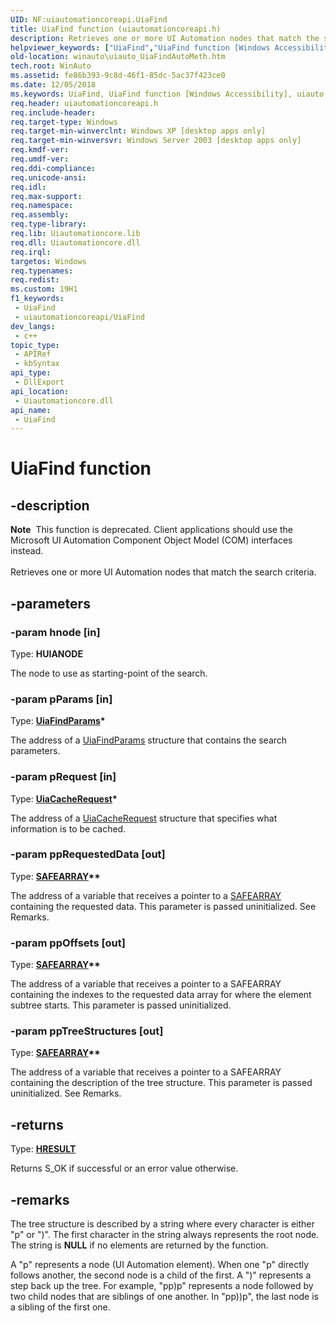 ```yaml
---
UID: NF:uiautomationcoreapi.UiaFind
title: UiaFind function (uiautomationcoreapi.h)
description: Retrieves one or more UI Automation nodes that match the search criteria.
helpviewer_keywords: ["UiaFind","UiaFind function [Windows Accessibility]","uiauto.uiauto_UiaFindAutoMeth","uiauto_UiaFindAutoMeth","uiautomationcoreapi/UiaFind","winauto.uiauto_UiaFindAutoMeth"]
old-location: winauto\uiauto_UiaFindAutoMeth.htm
tech.root: WinAuto
ms.assetid: fe86b393-9c8d-46f1-85dc-5ac37f423ce0
ms.date: 12/05/2018
ms.keywords: UiaFind, UiaFind function [Windows Accessibility], uiauto.uiauto_UiaFindAutoMeth, uiauto_UiaFindAutoMeth, uiautomationcoreapi/UiaFind, winauto.uiauto_UiaFindAutoMeth
req.header: uiautomationcoreapi.h
req.include-header: 
req.target-type: Windows
req.target-min-winverclnt: Windows XP [desktop apps only]
req.target-min-winversvr: Windows Server 2003 [desktop apps only]
req.kmdf-ver: 
req.umdf-ver: 
req.ddi-compliance: 
req.unicode-ansi: 
req.idl: 
req.max-support: 
req.namespace: 
req.assembly: 
req.type-library: 
req.lib: Uiautomationcore.lib
req.dll: Uiautomationcore.dll
req.irql: 
targetos: Windows
req.typenames: 
req.redist: 
ms.custom: 19H1
f1_keywords:
 - UiaFind
 - uiautomationcoreapi/UiaFind
dev_langs:
 - c++
topic_type:
 - APIRef
 - kbSyntax
api_type:
 - DllExport
api_location:
 - Uiautomationcore.dll
api_name:
 - UiaFind
---
```


# UiaFind function


## -description

<div class="alert"><b>Note</b>  This function is deprecated. Client applications should use the Microsoft UI Automation Component Object Model (COM) interfaces instead.</div><div> </div>Retrieves one or more UI Automation nodes that match the search criteria.

## -parameters

### -param hnode [in]

Type: <b>HUIANODE</b>

The node to use as starting-point of the search.

### -param pParams [in]

Type: <b><a href="/windows/desktop/api/uiautomationcoreapi/ns-uiautomationcoreapi-uiafindparams">UiaFindParams</a>*</b>

The address of a <a href="/windows/desktop/api/uiautomationcoreapi/ns-uiautomationcoreapi-uiafindparams">UiaFindParams</a> structure that contains the search parameters.

### -param pRequest [in]

Type: <b><a href="/windows/desktop/api/uiautomationcoreapi/ns-uiautomationcoreapi-uiacacherequest">UiaCacheRequest</a>*</b>

The address of a <a href="/windows/desktop/api/uiautomationcoreapi/ns-uiautomationcoreapi-uiacacherequest">UiaCacheRequest</a> structure that specifies what information is to be cached.

### -param ppRequestedData [out]

Type: <b><a href="/windows/win32/api/oaidl/ns-oaidl-safearray">SAFEARRAY</a>**</b>

The address of a variable that receives a pointer to a <a href="/windows/win32/api/oaidl/ns-oaidl-safearray">SAFEARRAY</a> containing the requested data. This parameter is passed uninitialized. See Remarks.

### -param ppOffsets [out]

Type: <b><a href="/windows/win32/api/oaidl/ns-oaidl-safearray">SAFEARRAY</a>**</b>

The address of a variable that receives a pointer to a SAFEARRAY containing the indexes to the requested data array for where the element subtree starts. This parameter is passed uninitialized.

### -param ppTreeStructures [out]

Type: <b><a href="/windows/win32/api/oaidl/ns-oaidl-safearray">SAFEARRAY</a>**</b>

The address of a variable that receives a pointer to a SAFEARRAY containing the description of the tree structure. This parameter is passed uninitialized. See Remarks.

## -returns

Type: <b><a href="/windows/desktop/WinProg/windows-data-types">HRESULT</a></b>

Returns S_OK if successful or an error value otherwise.

## -remarks

The tree structure is described by a string where every character is either "p" or ")". 
			The first character in the string always represents the root node. 
The string is <b>NULL</b> if no elements are returned by the function.
			

A "p" represents a node 
			(UI Automation element). When one "p" directly follows another, the second node is a child of the first.
			A ")" represents a step back up the tree. For example, "pp)p" represents a node followed
			by two child nodes that are siblings of one another. In "pp))p", the last node is a sibling of the first one.